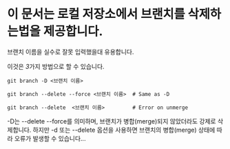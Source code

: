 # 이 문서는 로컬 저장소에서 브랜치를 삭제하는법을 제공합니다.

브랜치 이름을 실수로 잘못 입력했을대 유용합니다.

이것은 *3*가지 방법으로 할 수 있습니다.

```
git branch -D <브랜치 이름>
```

```
git branch --delete --force <브랜치 이름>  # Same as -D
```

```
git branch --delete  <브랜치 이름>         # Error on unmerge
```

-D는 --delete --force를 의미하며, 브랜치가 병합(merge)되지 않았더라도 강제로 삭제합니다. 하지만 -d 또는 --delete 옵션을 사용하면 브랜치의 병합(merge) 상태에 따라 오류가 발생할 수 있습니다... 